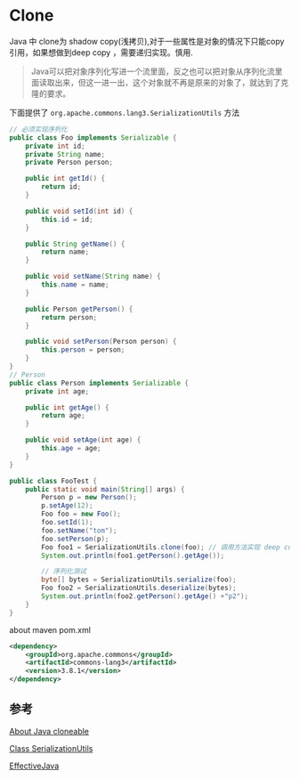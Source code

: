 # Clone

Java 中 clone为 shadow copy(浅拷贝),对于一些属性是对象的情况下只能copy引用，如果想做到deep copy ，需要递归实现。慎用.

> Java可以把对象序列化写进一个流里面，反之也可以把对象从序列化流里面读取出来，但这一进一出，这个对象就不再是原来的对象了，就达到了克隆的要求。

下面提供了 `org.apache.commons.lang3.SerializationUtils` 方法

```java
// 必须实现序列化
public class Foo implements Serializable {
    private int id;
    private String name;
    private Person person;

    public int getId() {
        return id;
    }

    public void setId(int id) {
        this.id = id;
    }

    public String getName() {
        return name;
    }

    public void setName(String name) {
        this.name = name;
    }

    public Person getPerson() {
        return person;
    }

    public void setPerson(Person person) {
        this.person = person;
    }
}
// Person
public class Person implements Serializable {
    private int age;

    public int getAge() {
        return age;
    }

    public void setAge(int age) {
        this.age = age;
    }
}

public class FooTest {
    public static void main(String[] args) {
        Person p = new Person();
        p.setAge(12);
        Foo foo = new Foo();
        foo.setId(1);
        foo.setName("tom");
        foo.setPerson(p);
        Foo foo1 = SerializationUtils.clone(foo); // 调用方法实现 deep copy
        System.out.println(foo1.getPerson().getAge());

        // 序列化测试
        byte[] bytes = SerializationUtils.serialize(foo);
        Foo foo2 = SerializationUtils.deserialize(bytes);
        System.out.println(foo2.getPerson().getAge() +"p2");
    }
}

```

about maven pom.xml

```xml
<dependency>
    <groupId>org.apache.commons</groupId>
    <artifactId>commons-lang3</artifactId>
    <version>3.8.1</version>
</dependency>
```

## 参考

[About Java cloneable](https://stackoverflow.com/questions/4081858/about-java-cloneable)

[Class SerializationUtils](https://commons.apache.org/proper/commons-lang/javadocs/api-3.4/org/apache/commons/lang3/SerializationUtils.html)

[EffectiveJava]()